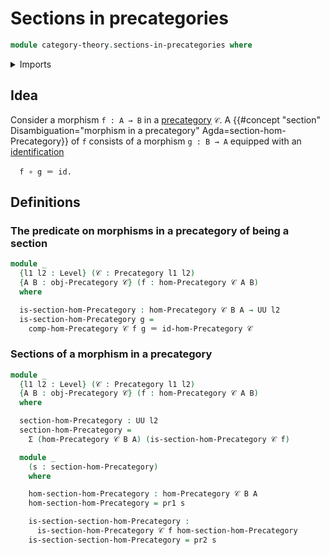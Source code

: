 # Sections in precategories

```agda
module category-theory.sections-in-precategories where
```

<details><summary>Imports</summary>

```agda
open import category-theory.precategories

open import foundation.dependent-pair-types
open import foundation.identity-types
open import foundation.universe-levels
```

</details>

## Idea

Consider a morphism `f : A → B` in a [precategory](category-theory.precategories.md) `𝒞`. A {{#concept "section" Disambiguation="morphism in a precategory" Agda=section-hom-Precategory}} of `f` consists of a morphism `g : B → A` equipped with an [identification](foundation-core.identifications.md)

```text
  f ∘ g ＝ id.
```

## Definitions

### The predicate on morphisms in a precategory of being a section

```agda
module _
  {l1 l2 : Level} (𝒞 : Precategory l1 l2)
  {A B : obj-Precategory 𝒞} (f : hom-Precategory 𝒞 A B)
  where

  is-section-hom-Precategory : hom-Precategory 𝒞 B A → UU l2
  is-section-hom-Precategory g =
    comp-hom-Precategory 𝒞 f g ＝ id-hom-Precategory 𝒞
```

### Sections of a morphism in a precategory

```agda
module _
  {l1 l2 : Level} (𝒞 : Precategory l1 l2)
  {A B : obj-Precategory 𝒞} (f : hom-Precategory 𝒞 A B)
  where

  section-hom-Precategory : UU l2
  section-hom-Precategory =
    Σ (hom-Precategory 𝒞 B A) (is-section-hom-Precategory 𝒞 f)

  module _
    (s : section-hom-Precategory)
    where

    hom-section-hom-Precategory : hom-Precategory 𝒞 B A
    hom-section-hom-Precategory = pr1 s

    is-section-section-hom-Precategory :
      is-section-hom-Precategory 𝒞 f hom-section-hom-Precategory
    is-section-section-hom-Precategory = pr2 s
```
